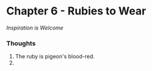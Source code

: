 # Chapter 6 - Rubies to Wear
_Inspiration is Welcome_

### Thoughts
1. The ruby is pigeon's blood-red.
2. 
